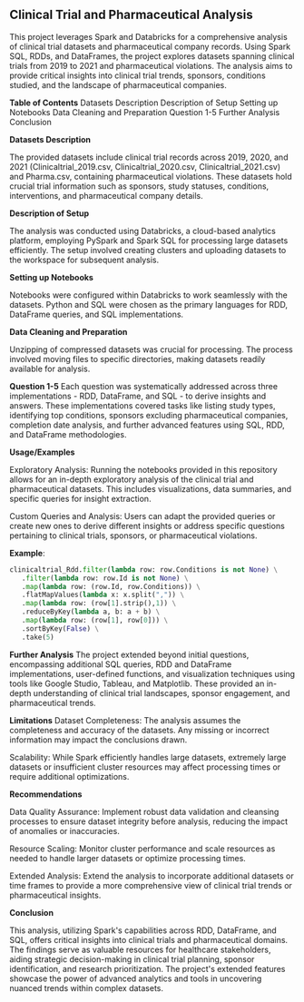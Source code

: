 
## Clinical Trial and Pharmaceutical Analysis

This project leverages Spark and Databricks for a comprehensive analysis of clinical trial datasets and pharmaceutical company records. Using Spark SQL, RDDs, and DataFrames, the project explores datasets spanning clinical trials from 2019 to 2021 and pharmaceutical violations. The analysis aims to provide critical insights into clinical trial trends, sponsors, conditions studied, and the landscape of pharmaceutical companies.

**Table of Contents**
Datasets Description
Description of Setup
Setting up Notebooks
Data Cleaning and Preparation
Question 1-5
Further Analysis
Conclusion

**Datasets Description**

The provided datasets include clinical trial records across 2019, 2020, and 2021 (Clinicaltrial_2019.csv, Clinicaltrial_2020.csv, Clinicaltrial_2021.csv) and Pharma.csv, containing pharmaceutical violations. These datasets hold crucial trial information such as sponsors, study statuses, conditions, interventions, and pharmaceutical company details.

**Description of Setup**

The analysis was conducted using Databricks, a cloud-based analytics platform, employing PySpark and Spark SQL for processing large datasets efficiently. The setup involved creating clusters and uploading datasets to the workspace for subsequent analysis.

**Setting up Notebooks**

Notebooks were configured within Databricks to work seamlessly with the datasets. Python and SQL were chosen as the primary languages for RDD, DataFrame queries, and SQL implementations.

**Data Cleaning and Preparation**

Unzipping of compressed datasets was crucial for processing. The process involved moving files to specific directories, making datasets readily available for analysis.

**Question 1-5**
Each question was systematically addressed across three implementations - RDD, DataFrame, and SQL - to derive insights and answers. These implementations covered tasks like listing study types, identifying top conditions, sponsors excluding pharmaceutical companies, completion date analysis, and further advanced features using SQL, RDD, and DataFrame methodologies.

**Usage/Examples**

Exploratory Analysis: Running the notebooks provided in this repository allows for an in-depth exploratory analysis of the clinical trial and pharmaceutical datasets. This includes visualizations, data summaries, and specific queries for insight extraction.

Custom Queries and Analysis: Users can adapt the provided queries or create new ones to derive different insights or address specific questions pertaining to clinical trials, sponsors, or pharmaceutical violations.

**Example**:
```python
clinicaltrial_Rdd.filter(lambda row: row.Conditions is not None) \
   .filter(lambda row: row.Id is not None) \
   .map(lambda row: (row.Id, row.Conditions)) \
   .flatMapValues(lambda x: x.split(",")) \
   .map(lambda row: (row[1].strip(),1)) \
   .reduceByKey(lambda a, b: a + b) \
   .map(lambda row: (row[1], row[0])) \
   .sortByKey(False) \
   .take(5)
```
**Further Analysis**
The project extended beyond initial questions, encompassing additional SQL queries, RDD and DataFrame implementations, user-defined functions, and visualization techniques using tools like Google Studio, Tableau, and Matplotlib. These provided an in-depth understanding of clinical trial landscapes, sponsor engagement, and pharmaceutical trends.

**Limitations**
Dataset Completeness: The analysis assumes the completeness and accuracy of the datasets. Any missing or incorrect information may impact the conclusions drawn.

Scalability: While Spark efficiently handles large datasets, extremely large datasets or insufficient cluster resources may affect processing times or require additional optimizations.

**Recommendations**

Data Quality Assurance: Implement robust data validation and cleansing processes to ensure dataset integrity before analysis, reducing the impact of anomalies or inaccuracies.

Resource Scaling: Monitor cluster performance and scale resources as needed to handle larger datasets or optimize processing times.

Extended Analysis: Extend the analysis to incorporate additional datasets or time frames to provide a more comprehensive view of clinical trial trends or pharmaceutical insights.


**Conclusion**

This analysis, utilizing Spark's capabilities across RDD, DataFrame, and SQL, offers critical insights into clinical trials and pharmaceutical domains. The findings serve as valuable resources for healthcare stakeholders, aiding strategic decision-making in clinical trial planning, sponsor identification, and research prioritization. The project's extended features showcase the power of advanced analytics and tools in uncovering nuanced trends within complex datasets.
